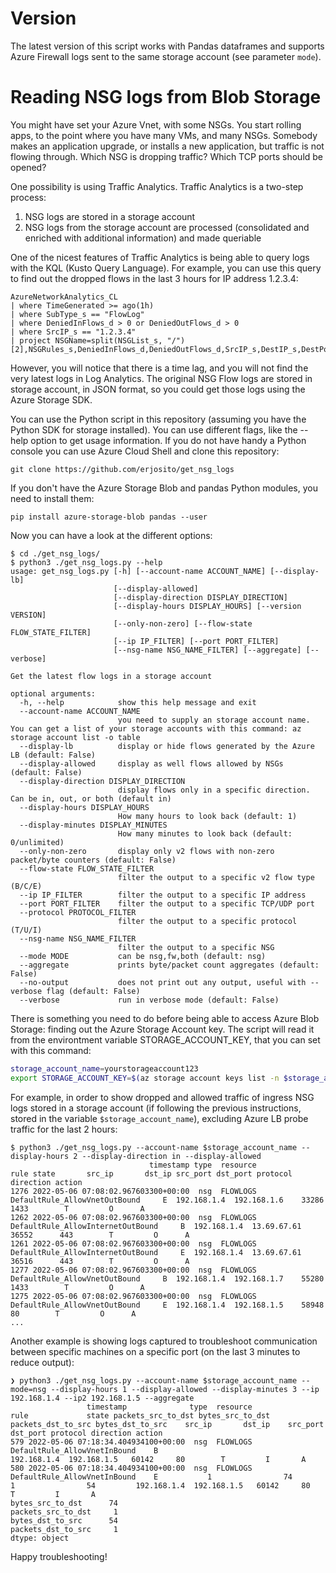 # Version

The latest version of this script works with Pandas dataframes and supports Azure Firewall logs sent to the same storage account (see parameter `mode`).

# Reading NSG logs from Blob Storage

You might have set your Azure Vnet, with some NSGs. You start rolling apps, to the point where you have many VMs, and many NSGs. Somebody makes an application upgrade, or installs a new application, but traffic is not flowing through. Which NSG is dropping traffic? Which TCP ports should be opened?

One possibility is using Traffic Analytics. Traffic Analytics is a two-step process:
1. NSG logs are stored in a storage account
2. NSG logs from the storage account are processed (consolidated and enriched with additional information) and made queriable

One of the nicest features of Traffic Analytics is being able to query logs with the KQL (Kusto Query Language). For example, you can use this query to find out the dropped flows in the last 3 hours for IP address 1.2.3.4:

```
AzureNetworkAnalytics_CL
| where TimeGenerated >= ago(1h)
| where SubType_s == "FlowLog"
| where DeniedInFlows_d > 0 or DeniedOutFlows_d > 0
| where SrcIP_s == "1.2.3.4"
| project NSGName=split(NSGList_s, "/")[2],NSGRules_s,DeniedInFlows_d,DeniedOutFlows_d,SrcIP_s,DestIP_s,DestPort_d,L7Protocol_s
```

However, you will notice that there is a time lag, and you will not find the very latest logs in Log Analytics. The original NSG Flow logs are stored in storage account, in JSON format, so you could get those logs using the Azure Storage SDK.

You can use the Python script in this repository (assuming you have the Python SDK for storage installed). You can use different flags, like the --help option to get usage information. If you do not have handy a Python console you can use Azure Cloud Shell and clone this repository:

```
git clone https://github.com/erjosito/get_nsg_logs
```

If you don't have the Azure Storage Blob and pandas Python modules, you need to install them:

```
pip install azure-storage-blob pandas --user
```

Now you can have a look at the different options:

```
$ cd ./get_nsg_logs/
$ python3 ./get_nsg_logs.py --help
usage: get_nsg_logs.py [-h] [--account-name ACCOUNT_NAME] [--display-lb]
                       [--display-allowed]
                       [--display-direction DISPLAY_DIRECTION]
                       [--display-hours DISPLAY_HOURS] [--version VERSION]
                       [--only-non-zero] [--flow-state FLOW_STATE_FILTER]
                       [--ip IP_FILTER] [--port PORT_FILTER]
                       [--nsg-name NSG_NAME_FILTER] [--aggregate] [--verbose]

Get the latest flow logs in a storage account

optional arguments:
  -h, --help            show this help message and exit
  --account-name ACCOUNT_NAME
                        you need to supply an storage account name. You can get a list of your storage accounts with this command: az storage account list -o table
  --display-lb          display or hide flows generated by the Azure LB (default: False)
  --display-allowed     display as well flows allowed by NSGs (default: False)
  --display-direction DISPLAY_DIRECTION
                        display flows only in a specific direction. Can be in, out, or both (default in)
  --display-hours DISPLAY_HOURS
                        How many hours to look back (default: 1)
  --display-minutes DISPLAY_MINUTES
                        How many minutes to look back (default: 0/unlimited)
  --only-non-zero       display only v2 flows with non-zero packet/byte counters (default: False)
  --flow-state FLOW_STATE_FILTER
                        filter the output to a specific v2 flow type (B/C/E)
  --ip IP_FILTER        filter the output to a specific IP address
  --port PORT_FILTER    filter the output to a specific TCP/UDP port
  --protocol PROTOCOL_FILTER
                        filter the output to a specific protocol (T/U/I)
  --nsg-name NSG_NAME_FILTER
                        filter the output to a specific NSG
  --mode MODE           can be nsg,fw,both (default: nsg)
  --aggregate           prints byte/packet count aggregates (default: False)
  --no-output           does not print out any output, useful with --verbose flag (default: False)
  --verbose             run in verbose mode (default: False)
```

There is something you need to do before being able to access Azure Blob Storage: finding out the Azure Storage Account key. The script will read it from the environtment variable STORAGE_ACCOUNT_KEY, that you can set with this command:

```bash
storage_account_name=yourstorageaccount123
export STORAGE_ACCOUNT_KEY=$(az storage account keys list -n $storage_account_name --query '[0].value' -o tsv)
```

For example, in order to show dropped and allowed traffic of ingress NSG logs stored in a storage account (if following the previous instructions, stored in the variable `$storage_account_name`), excluding Azure LB probe traffic for the last 2 hours:

```
$ python3 ./get_nsg_logs.py --account-name $storage_account_name --display-hours 2 --display-direction in --display-allowed
                               timestamp type  resource                               rule state       src_ip       dst_ip src_port dst_port protocol direction action
1276 2022-05-06 07:08:02.967603300+00:00  nsg  FLOWLOGS      DefaultRule_AllowVnetOutBound     E  192.168.1.4  192.168.1.6    33286     1433        T         O      A
1262 2022-05-06 07:08:02.967603300+00:00  nsg  FLOWLOGS  DefaultRule_AllowInternetOutBound     B  192.168.1.4  13.69.67.61    36552      443        T         O      A
1261 2022-05-06 07:08:02.967603300+00:00  nsg  FLOWLOGS  DefaultRule_AllowInternetOutBound     E  192.168.1.4  13.69.67.61    36516      443        T         O      A
1277 2022-05-06 07:08:02.967603300+00:00  nsg  FLOWLOGS      DefaultRule_AllowVnetOutBound     B  192.168.1.4  192.168.1.7    55280     1433        T         O      A
1275 2022-05-06 07:08:02.967603300+00:00  nsg  FLOWLOGS      DefaultRule_AllowVnetOutBound     E  192.168.1.4  192.168.1.5    58948       80        T         O      A
...
```

Another example is showing logs captured to troubleshoot communication between specific machines on a specific port (on the last 3 minutes to reduce output):

```
❯ python3 ./get_nsg_logs.py --account-name $storage_account_name --mode=nsg --display-hours 1 --display-allowed --display-minutes 3 --ip 192.168.1.4 --ip2 192.168.1.5 --aggregate
                 timestamp              type  resource              rule             state packets_src_to_dst bytes_src_to_dst packets_dst_to_src bytes_dst_to_src    src_ip       dst_ip    src_port dst_port protocol direction action
579 2022-05-06 07:18:34.404934100+00:00  nsg  FLOWLOGS  DefaultRule_AllowVnetInBound    B                                                                           192.168.1.4  192.168.1.5   60142     80        T         I       A  
580 2022-05-06 07:18:34.404934100+00:00  nsg  FLOWLOGS  DefaultRule_AllowVnetInBound    E           1                74                 1                54         192.168.1.4  192.168.1.5   60142     80        T         I       A  
bytes_src_to_dst      74
packets_src_to_dst     1
bytes_dst_to_src      54
packets_dst_to_src     1
dtype: object
```

Happy troubleshooting!
